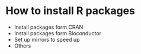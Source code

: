 # How to install R packages
- Install packages form CRAN
- Install packages form Bioconductor
- Set up mirrors to speed up
- Others
